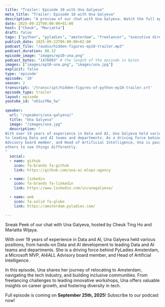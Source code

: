```yaml
---
title: "Trailer: Episode 10 with Una Galyeva"
meta_title: "Trailer: Episode 10 with Una Galyeva"
description: "A preview of our chat with Una Galyeva. Watch the full episode on September 25, 2025"
date: 2025-09-22T06:00:00+01:00
host: ["Cheuk", "Mariatta"]
draft: false
tags: ["python", "pyladies", "amsterdam", "freelancer", "executive director"]
publish_date: 2025-09-22T06:00:00+02:00
podcast_file: "/audio/hidden-figures-ep10-trailer.mp3"
podcast_duration: 88.32
episode_image: "images/ep10-una.png"
podcast_bytes: "1476093" # the length of the episode in bytes
images: ["images/ep10-una.png", "images/una.jpg"]
explicit: false 
type: 'episode'
episode: '10'
season: 2
transcript: '/transcript/hidden-figures-of-python-ep10-trailer.srt'
episode_type: trailer
layout: episode
youtube_id: "o61uzfNa_5w"
  
speaker:
  url: "/speakers/una-galyeva/"
  title: "Una Galyeva"
  image: "/images/una.jpg"
  description: "
With over 19 years of experience in Data and AI, Una Galyeva held various positions, from hands-on Data and AI development
to leading Data and AI teams and departments. As a driving force behind PyLadies Amsterdam, a Microsoft MVP, AI4ALL
Advisory board member, and Head of Artificial Intelligence, Una is passionate about challenging perspectives and inspiring
others to see things differently.
"
  social:
  - name: github
    icon: fa-brands fa-github
    link: https://github.com/una-ai-mlops-agency

  - name: linkedin
    icon: fa-brands fa-linkedin
    link: https://www.linkedin.com/in/unagalyeva/

  - name: web
    icon: fa-solid fa-globe
    link: https://amsterdam.pyladies.com/

---
```


Sneak Peek of our chat with Una Galyeva, hosted by Cheuk Ting Ho and Mariatta Wijaya.

With over 19 years of experience in Data and AI, Una Galyeva held various positions, from hands-on Data and AI development
to leading Data and AI teams and departments. She is a driving force behind PyLadies Amsterdam, a Microsoft MVP, AI4ALL
Advisory board member, and Head of Artificial Intelligence.

In this episode, Una shares her journey of relocating to Amsterdam, navigating the tech industry, and building inclusive
communities. From freelancing challenges to leading innovative workshops, Una offers valuable insights on career growth,
and fostering diversity in tech. 

Full episode is coming on **September 25th, 2025**! Subscribe to our podcast now!
